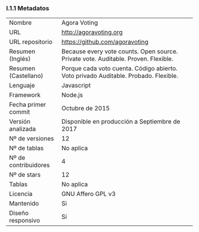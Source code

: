 ### I.1.1 Metadatos

<table>
  <tr>
    <td>Nombre</td>
    <td>Agora Voting</td>
  </tr>
  <tr>
    <td>URL</td>
    <td><a href="http://agoravoting.org">http://agoravoting.org</a> </td>
  </tr>
  <tr>
    <td>URL repositorio</td>
    <td><a href="https://github.com/agoravoting">https://github.com/agoravoting</a> </td>
  </tr>
  <tr>
    <td>Resumen (Inglés)</td>
    <td>Because every vote counts. Open source. Private vote. Auditable. Proven. Flexible.</td>
  </tr>
  <tr>
    <td>Resumen (Castellano)</td>
    <td>Porque cada voto cuenta. Código abierto. Voto privado Auditable. Probado. Flexible.</td>
  </tr>
  <tr>
    <td>Lenguaje</td>
    <td>Javascript</td>
  </tr>
  <tr>
    <td>Framework</td>
    <td>Node.js</td>
  </tr>
  <tr>
    <td>Fecha primer commit</td>
    <td>Octubre de 2015</td>
  </tr>
  <tr>
    <td>Versión analizada</td>
    <td>Disponible en producción a Septiembre de 2017</td>
  </tr>
  <tr>
    <td>Nº de versiones</td>
    <td>12</td>
  </tr>
  <tr>
    <td>Nº de tablas</td>
    <td>No aplica</td>
  </tr>
  <tr>
    <td>Nº de contribuidores</td>
    <td>4</td>
  </tr>
  <tr>
    <td>Nº de stars</td>
    <td>12</td>
  </tr>
  <tr>
    <td>Tablas</td>
    <td>No aplica</td>
  </tr>
  <tr>
    <td>Licencia</td>
    <td> GNU Affero GPL v3</td>
  </tr>
  <tr>
    <td>Mantenido</td>
    <td>Si</td>
  </tr>
  <tr>
    <td>Diseño responsivo</td>
    <td>Sí</td>
  </tr>
</table>



